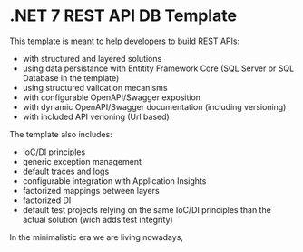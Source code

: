 # .NET 7 REST API DB Template

This template is meant to help developers to build REST APIs:
 - with structured and layered solutions
 - using data persistance with Entitity Framework Core (SQL Server or SQL Database in the template)
 - using structured validation mecanisms
 - with configurable OpenAPI/Swagger exposition
 - with dynamic OpenAPI/Swagger documentation (including versioning)
 - with included API verioning (Url based)

The template also includes:
 - IoC/DI principles
 - generic exception management
 - default traces and logs
 - configurable integration with Application Insights
 - factorized mappings between layers
 - factorized DI
 - default test projects relying on the same IoC/DI principles than the actual solution (wich adds test integrity)

In the minimalistic era we are living nowadays, 